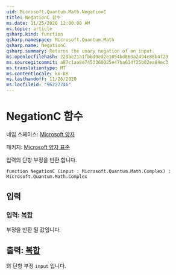 ```yaml
---
uid: Microsoft.Quantum.Math.NegationC
title: NegationC 함수
ms.date: 11/25/2020 12:00:00 AM
ms.topic: article
qsharp.kind: function
qsharp.namespace: Microsoft.Quantum.Math
qsharp.name: NegationC
qsharp.summary: Returns the unary negation of an input.
ms.openlocfilehash: 22dae21a1fbbd9ed2e1054bd863a2494e88b4729
ms.sourcegitcommit: a87c1aa8e7453360025e47ba614f25b02ea84ec3
ms.translationtype: MT
ms.contentlocale: ko-KR
ms.lasthandoff: 11/26/2020
ms.locfileid: "96227746"
---
```

# <a name="negationc-function"></a>NegationC 함수

네임 스페이스: [Microsoft 양자](xref:Microsoft.Quantum.Math)

패키지: [Microsoft 양자 표준](https://nuget.org/packages/Microsoft.Quantum.Standard)


입력의 단항 부정을 반환 합니다.

```qsharp
function NegationC (input : Microsoft.Quantum.Math.Complex) : Microsoft.Quantum.Math.Complex
```


## <a name="input"></a>입력

### <a name="input--complex"></a>입력: [복합](xref:Microsoft.Quantum.Math.Complex)

부정을 반환 될 값입니다.



## <a name="output--complex"></a>출력: [복합](xref:Microsoft.Quantum.Math.Complex)

의 단항 부정 `input` 입니다.
